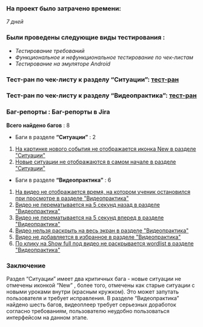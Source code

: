 ### На проект было затрачено времени:
_7 дней_
### Были проведены следующие виды тестирования :
* _Тестирование требований_ 
* _Функциональное и нефункциональное тестирование по чек-листам_
* _Тестирование на эмуляторе Android_
 
 
### Тест-ран по чек-листу к разделу “Ситуации”: [тест-ран](https://docs.google.com/spreadsheets/d/1HgUTby7MBoHEaLnq9z4JI4YPiqesictnyMq4D8zSg6U/edit?usp=sharing)
### Тест-ран по чек-листу к разделу “Видеопрактика”: [тест-ран](https://docs.google.com/spreadsheets/d/1BeDj8BWn9QKcpCXtYh5Kzx9i2Tt9L9tX4117CCaCrbQ/edit?usp=sharing)


### Баг-репорты : Баг-репорты в Jira
**Всего найдено багов** : 8
* Баги в разделе **“Ситуации”** : 2
1. [На картинке нового события не отображается иконка New в разделе "Ситуации"]()
2. [Новые ситуации не отображаются в самом начале в разделе "Ситуации" ](https://docs.google.com/document/d/15AcYDybGdlbb8Sgyfq4rS4N5xNbdGlq_ZJMGPNRPGx0/edit?usp=sharing)
* Баги в разделе **“Видеопрактика”** : 6
1. [На видео не отображается время, на котором ученик остановился при просмотре в разделе "Видеопрактика"](https://docs.google.com/document/d/1qoiUcukX0HbBm1whzCL-EQsVGxhbtqqZaKt2XMjxV74/edit?usp=sharing)
2. [Видео не перематывается на 5 секунд назад в разделе "Видеопрактика"](https://docs.google.com/document/d/1XrnwYyBFrk-IrRXmQ9kY4tqZHLxckfsfJtQS47z4vvU/edit?usp=sharing)
3. [Видео не перематывается на 5 секунд вперед в разделе "Видеопрактика"](https://docs.google.com/document/d/1SN1PEiGO9wqV5M-v9keVNGdd7bJPvLryjGkb1OCcZLg/edit?usp=sharing)
4. [Видео нельзя раскрыть на весь экран в разделе "Видеопрактика"](https://docs.google.com/document/d/1weY2t0GisBXsmWHfZRv4EH0gbst7Osffu_-Kq1m93sY/edit?usp=sharing)
5. [Видео не добавляется в избранное в разделе "Видеопрактика" ](https://docs.google.com/document/d/1CCTzc7KIRMnPc9hm9LPls6HQlY9WILoQHuqbAVHJJQM/edit?usp=sharing)
6. [По клику на Show full под видео не раскрывается wordlist в разделе "Видеопрактика" ](https://docs.google.com/document/d/11S9e75tW_wrOc90z5CIc-lOVw06hPOt4Frl5DMIjVGY/edit?usp=sharing)


### Заключение
Раздел “Ситуации” имеет два критичных бага - новые ситуации не отмечены иконкой “New” , более того, отмечены как старые ситуации с новыми уроками внутри (красным кружком). Это может запутать пользователя и требует исправления.
В разделе “Видеопрактика” найдено шесть багов, видеоплеер требует серьезных доработок согласно требованиям, пользователю неудобно пользоваться интерфейсом на данном этапе.

